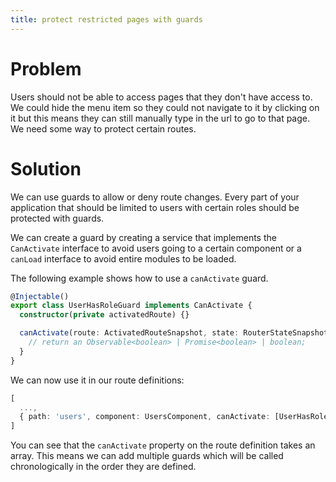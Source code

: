 ```yaml
---
title: protect restricted pages with guards
---
```


# Problem

Users should not be able to access pages that they don't have access to. We could hide the menu item so they could not navigate to it by clicking on it but this means they can still manually type in the url to go to that page. We need some way to protect certain routes.

# Solution

We can use guards to allow or deny route changes. Every part of your application that should be limited to users with certain roles should be protected with guards.

We can create a guard by creating a service that implements the `CanActivate` interface to avoid users going to a certain component or a `canLoad` interface to avoid entire modules to be loaded.

The following example shows how to use a `canActivate` guard.

```ts
@Injectable()
export class UserHasRoleGuard implements CanActivate {
  constructor(private activatedRoute) {}

  canActivate(route: ActivatedRouteSnapshot, state: RouterStateSnapshot) {
    // return an Observable<boolean> | Promise<boolean> | boolean;
  }
}
```

We can now use it in our route definitions:

```ts
[
  ...,
  { path: 'users', component: UsersComponent, canActivate: [UserHasRoleGuard] },
]
```

You can see that the `canActivate` property on the route definition takes an array. This means we can add multiple guards which will be called chronologically in the order they are defined.
